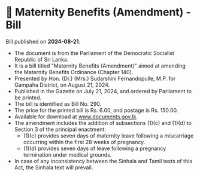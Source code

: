 # 📄  Maternity Benefits (Amendment) - Bill

Bill published on **2024-08-21**.

- The document is from the Parliament of the Democratic Socialist Republic of Sri Lanka.
- It is a bill titled "Maternity Benefits (Amendment)" aimed at amending the Maternity Benefits Ordinance (Chapter 140).
- Presented by Hon. (Dr.) (Mrs.) Sudarshini Fernandopulle, M.P. for Gampaha District, on August 21, 2024.
- Published in the Gazette on July 21, 2024, and ordered by Parliament to be printed.
- The bill is identified as Bill No. 290.
- The price for the printed bill is Rs. 6.00, and postage is Rs. 150.00.
- Available for download at www.documents.gov.lk.
- The amendment includes the addition of subsections (1)(c) and (1)(d) to Section 3 of the principal enactment:
  - (1)(c) provides seven days of maternity leave following a miscarriage occurring within the first 28 weeks of pregnancy.
  - (1)(d) provides seven days of leave following a pregnancy termination under medical grounds.
- In case of any inconsistency between the Sinhala and Tamil texts of this Act, the Sinhala text will prevail.
